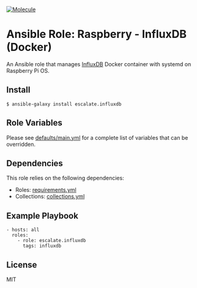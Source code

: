 [![Molecule](https://github.com/escalate/ansible-raspberry-influxdb-docker/actions/workflows/molecule.yml/badge.svg?branch=master&event=push)](https://github.com/escalate/ansible-raspberry-influxdb-docker/actions/workflows/molecule.yml)

# Ansible Role: Raspberry - InfluxDB (Docker)

An Ansible role that manages [InfluxDB](https://www.influxdata.com/products/influxdb/) Docker container with systemd on Raspberry Pi OS.

## Install

```
$ ansible-galaxy install escalate.influxdb
```

## Role Variables

Please see [defaults/main.yml](https://github.com/escalate/ansible-raspberry-influxdb-docker/blob/master/defaults/main.yml) for a complete list of variables that can be overridden.

## Dependencies

This role relies on the following dependencies:

* Roles: [requirements.yml](https://github.com/escalate/ansible-raspberry-influxdb-docker/blob/master/requirements.yml)
* Collections: [collections.yml](https://github.com/escalate/ansible-raspberry-influxdb-docker/blob/master/collections.yml)

## Example Playbook

```
- hosts: all
  roles:
    - role: escalate.influxdb
      tags: influxdb
```

## License

MIT
